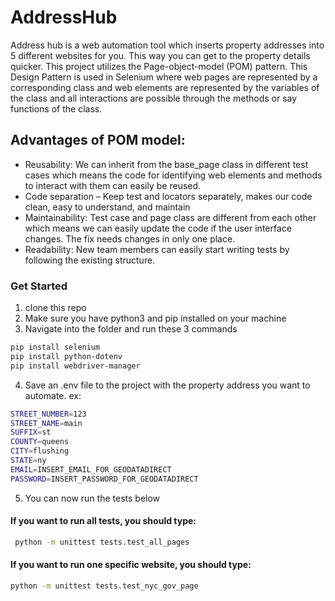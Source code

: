 # AddressHub

Address hub is a web automation tool which inserts property addresses into 5 different websites for you. This way you can get to the property details quicker. This project utilizes the Page-object-model (POM) pattern. This Design Pattern is used in Selenium where web pages are represented by a corresponding class and web elements are represented by the variables of the class and all interactions are possible through the methods or say functions of the class.

## Advantages of POM model:

* Reusability: We can inherit from the base_page class in different test cases which means the code for identifying web elements and methods to interact with them can easily be reused.
* Code separation – Keep test and locators separately, makes our code clean, easy to understand, and maintain
* Maintainability: Test case and page class are different from each other which means we can easily update the code if the user interface changes. The fix needs changes in only one place.
* Readability: New team members can easily start writing tests by following the existing structure.

### Get Started
1. clone this repo
2. Make sure you have python3 and pip installed on your machine
3. Navigate into the folder and run these 3 commands
```sh
pip install selenium
pip install python-dotenv
pip install webdriver-manager
```
4. Save an .env file to the project with the property address you want to automate. ex:
```sh
STREET_NUMBER=123
STREET_NAME=main
SUFFIX=st
COUNTY=queens
CITY=flushing
STATE=ny
EMAIL=INSERT_EMAIL_FOR_GEODATADIRECT
PASSWORD=INSERT_PASSWORD_FOR_GEODATADIRECT
```
5. You can now run the tests below

#### If you want to run all tests, you should type: 
```sh
 python -m unittest tests.test_all_pages 
```

#### If you want to run one specific website, you should type: 
```sh
python -m unittest tests.test_nyc_gov_page
```
